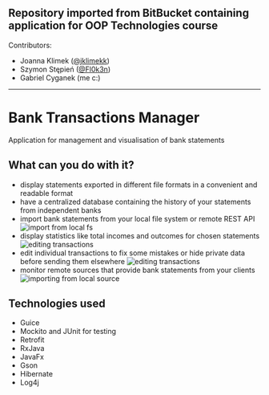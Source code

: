 Repository imported from BitBucket containing application for OOP Technologies course
-------------------------

Contributors:
- Joanna Klimek ([@jklimekk](https://github.com/jklimekk))
- Szymon Stępień ([@Fl0k3n](https://github.com/Fl0k3n))
- Gabriel Cyganek (me c:)

---

# Bank Transactions Manager

Application for management and visualisation of bank statements

## What can you do with it?

- display statements exported in different file formats in a convenient and readable format
- have a centralized database containing the history of your statements from independent banks
- import bank statements from your local file system or remote REST API
![import from local fs](https://j.gifs.com/jYJwQW.gif)
- display statistics like total incomes and outcomes for chosen statements
![editing transactions](https://j.gifs.com/79Jx3w.gif)
- edit individual transactions to fix some mistakes or hide private data before sending them elsewhere
![editing transactions](https://j.gifs.com/28JpkJ.gif)
- monitor remote sources that provide bank statements from your clients
![importing from local source](https://j.gifs.com/w0gNpJ.gif)

## Technologies used

- Guice
- Mockito and JUnit for testing
- Retrofit
- RxJava
- JavaFx
- Gson
- Hibernate
- Log4j
